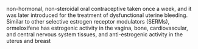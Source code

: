 non-hormonal, non-steroidal oral contraceptive taken once a week, and it was later introduced for the treatment of dysfunctional uterine bleeding. 
Similar to other selective estrogen receptor modulators (SERMs), ormeloxifene has estrogenic activity in the vagina, bone, cardiovascular, and central nervous system tissues, and anti-estrogenic activity in the uterus and breast